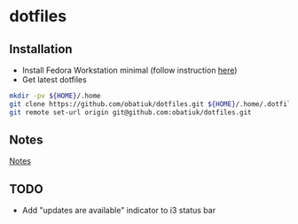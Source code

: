 # dotfiles

## Installation

* Install Fedora Workstation minimal (follow instruction [here](https://github.com/benmat/fedora-install))
* Get latest dotfiles

```bash
mkdir -pv ${HOME}/.home
git clone https://github.com/obatiuk/dotfiles.git ${HOME}/.home/.dotfiles.d
git remote set-url origin git@github.com:obatiuk/dotfiles.git
```

## Notes

[Notes](NOTES.md)

## TODO

* Add "updates are available" indicator to i3 status bar
